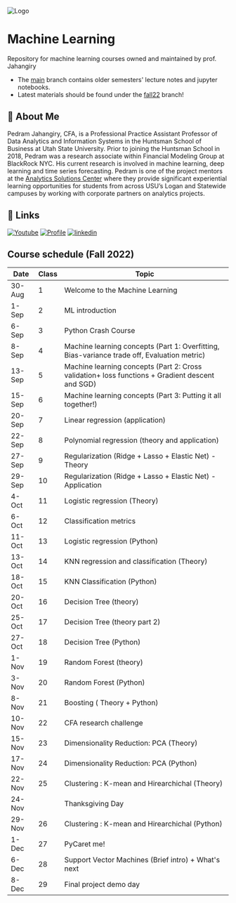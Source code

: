 ![Logo](https://upload.wikimedia.org/wikipedia/commons/4/44/Huntsman-Wordmark-with-USU-Blue.gif?style=centerme) 


# Machine Learning

Repository for machine learning courses owned and maintained by prof. Jahangiry

* The [main](https://github.com/PJalgotrader/Machine_Learning-USU/tree/main) branch contains older semesters' lecture notes and jupyter notebooks.
* Latest materials should be found under the [fall22](https://github.com/PJalgotrader/Machine_Learning-USU/tree/fall22) branch!


## 🚀 About Me

Pedram Jahangiry, CFA,  is a Professional Practice Assistant Professor of Data Analytics and Information Systems in the Huntsman School of Business at Utah State University. Prior to joining the Huntsman School in 2018, Pedram was a research associate within Financial Modeling Group at BlackRock NYC. His current research is involved in machine learning, deep learning and time series forecasting. 
Pedram is one of the project mentors at the [Analytics Solutions Center](https://huntsman.usu.edu/asc/index) where they provide significant experiential learning opportunities for students from across USU’s Logan and Statewide campuses by working with corporate partners on analytics projects.



## 🔗 Links
[![Youtube](https://img.shields.io/badge/youtube_channel-1DA1F2?style=for-the-badge&logo=youtube&logoColor=white&color=red)](https://www.youtube.com/channel/UCNDElcuuyX-2pSatVBDpJJQ)
[![Profile](https://img.shields.io/badge/profiole-000?style=for-the-badge&logo=ko-fi&logoColor=white)](https://huntsman.usu.edu/directory/jahangiry-pedram)
[![linkedin](https://img.shields.io/badge/linkedin-0A66C2?style=for-the-badge&logo=linkedin&logoColor=white)](https://www.linkedin.com/in/pedram-jahangiry-cfa-5778015a)


## Course schedule (Fall 2022)

| Date      | Class | Topic                                                                                            |
|-----------|-------|--------------------------------------------------------------------------------------------------|
| 30-Aug    | 1     | Welcome to the Machine Learning                                                                  |
| 1-Sep     | 2     | ML introduction                                                                                  |
| 6-Sep     | 3     | Python Crash Course                                                                              |
| 8-Sep     | 4     | Machine learning concepts (Part 1: Overfitting, Bias-variance trade off, Evaluation metric)      |
| 13-Sep    | 5     | Machine learning concepts (Part 2:  Cross validation+ loss functions + Gradient descent and SGD) |
| 15-Sep    | 6     | Machine learning concepts (Part 3: Putting it all together!)                                     |
| 20-Sep    | 7     | Linear regression (application)                                                                  |
| 22-Sep    | 8     | Polynomial regression (theory and application)                                                   |
| 27-Sep    | 9     | Regularization (Ridge + Lasso + Elastic Net) - Theory                                            |
| 29-Sep    | 10    | Regularization (Ridge + Lasso + Elastic Net) - Application                                       |
| 4-Oct     | 11    | Logistic regression (Theory)                                                                     |
| 6-Oct     | 12    | Classification metrics                                                                           |
| 11-Oct    | 13    | Logistic regression (Python)                                                                     |
| 13-Oct    | 14    | KNN regression and classification (Theory)                                                       |
| 18-Oct    | 15    | KNN Classification (Python)                                                                      |
| 20-Oct    | 16    | Decision Tree (theory)                                                                           |
| 25-Oct    | 17    | Decision Tree (theory part 2)                                                                    |
| 27-Oct    | 18    | Decision Tree (Python)                                                                           |
| 1-Nov     | 19    | Random Forest (theory)                                                                           |
| 3-Nov     | 20    | Random Forest (Python)                                                                           |
| 8-Nov     | 21    | Boosting ( Theory + Python)                                                                      |
| 10-Nov    | 22    | CFA research challenge                                                                           |
| 15-Nov    | 23    | Dimensionality Reduction: PCA (Theory)                                                           |
| 17-Nov    | 24    | Dimensionality Reduction: PCA (Python)                                                           |
| 22-Nov    | 25    | Clustering : K-mean and Hirearchichal (Theory)                                                   |
| 24-Nov    |       | Thanksgiving Day                                                                                 |
| 29-Nov    | 26    | Clustering : K-mean and Hirearchichal (Python)                                                   |
| 1-Dec     | 27    | PyCaret me!                                                                                      |
| 6-Dec     | 28    | Support Vector Machines (Brief intro) + What's next                                              |
| 8-Dec     | 29    | Final project demo day                                                                           |
